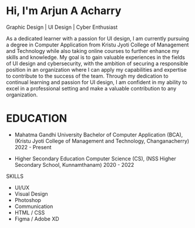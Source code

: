 # Hi, I'm Arjun A Acharry
Graphic Design | UI Design | Cyber Enthusiast

As a dedicated learner with a passion for UI design, I am currently pursuing a degree in Computer Application from Kristu Jyoti College of Management and Technology while also taking online courses to further enhance my skills and knowledge. My goal is to gain valuable experiences in the fields of UI design and cybersecurity, with the ambition of securing a responsible position in an organization where I can apply my capabilities and expertise to contribute to the success of the team. Through my dedication to continual learning and passion for UI design, I am confident in my ability to excel in a professional setting and make a valuable contribution to any organization.


# EDUCATION

- Mahatma Gandhi University Bachelor of Computer Application (BCA), (Kristu Jyoti College of Management and Technology, Changanacherry) 
  2022 - Present

- Higher Secondary Education Computer Science (CS), (NSS Higher Secondary School, Kunnamthanam) 2020 - 2022

SKILLS

- UI/UX
- Visual Design
- Photoshop
- Communication
- HTML / CSS
- Figma / Adobe XD
